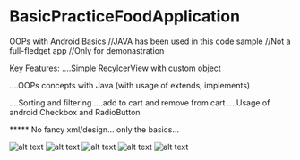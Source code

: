 # BasicPracticeFoodApplication
OOPs with Android Basics
//JAVA has been used in this code sample
//Not a full-fledget app
//Only for demonastration

Key Features: 
....Simple RecylcerView with custom object



....OOPs concepts with Java (with usage of extends, implements)



....Sorting and filtering
....add to cart and remove from cart
....Usage of android Checkbox and RadioButton

***** No fancy xml/design... only the basics...



![alt text](https://ibb.co/8dzv803)
![alt text](https://ibb.co/SvqHczf)
![alt text](https://ibb.co/K2BkfjX)
![alt text](https://ibb.co/09zWdVR)
![alt text](https://ibb.co/Sd0g059)

